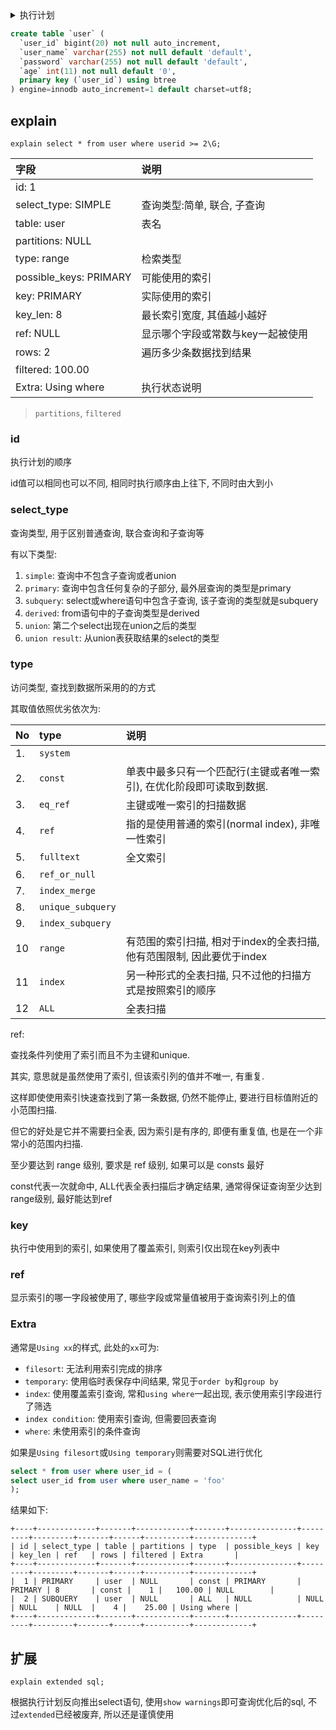 <details>
<summary>执行计划</summary>
<!-- TOC -->

- [explain](#explain)
    - [id](#id)
    - [select_type](#select_type)
    - [type](#type)
    - [key](#key)
    - [ref](#ref)
    - [Extra](#extra)
- [扩展](#扩展)

<!-- /TOC -->
</details>


```sql
create table `user` (
  `user_id` bigint(20) not null auto_increment,
  `user_name` varchar(255) not null default 'default',
  `password` varchar(255) not null default 'default',
  `age` int(11) not null default '0',
  primary key (`user_id`) using btree
) engine=innodb auto_increment=1 default charset=utf8;
```

## explain

`explain select * from user where userid >= 2\G;`

| 字段                   | 说明                              |
| :--------------------- | :-------------------------------- |
| id: 1                  |                                   |
| select_type: SIMPLE    | 查询类型:简单, 联合, 子查询       |
| table: user            | 表名                              |
| partitions: NULL       |                                   |
| type: range            | 检索类型                          |
| possible_keys: PRIMARY | 可能使用的索引                    |
| key: PRIMARY           | 实际使用的索引                    |
| key_len: 8             | 最长索引宽度, 其值越小越好        |
| ref: NULL              | 显示哪个字段或常数与key一起被使用 |
| rows: 2                | 遍历多少条数据找到结果            |
| filtered: 100.00       |                                   |
| Extra: Using where     | 执行状态说明                      |

> `partitions`, `filtered`

### id

执行计划的顺序

id值可以相同也可以不同, 相同时执行顺序由上往下, 不同时由大到小

### select_type

查询类型, 用于区别普通查询, 联合查询和子查询等

有以下类型:

1. `simple`: 查询中不包含子查询或者union
2. `primary`: 查询中包含任何复杂的子部分, 最外层查询的类型是primary
3. `subquery`: select或where语句中包含子查询, 该子查询的类型就是subquery
4. `derived`: from语句中的子查询类型是derived
5. `union`: 第二个select出现在union之后的类型
6. `union result`: 从union表获取结果的select的类型

### type

访问类型, 查找到数据所采用的的方式

其取值依照优劣依次为:

|No|type|说明|
|:---|:---|:---|
|1.|`system`||
|2.|`const`| 单表中最多只有一个匹配行(主键或者唯一索引), 在优化阶段即可读取到数据.|
|3.|`eq_ref`| 主键或唯一索引的扫描数据|
|4.|`ref`| 指的是使用普通的索引(normal index), 非唯一性索引|
|5.|`fulltext`| 全文索引|
|6.|`ref_or_null`||
|7.|`index_merge`||
|8.|`unique_subquery`||
|9.|`index_subquery`||
|10| `range`| 有范围的索引扫描, 相对于index的全表扫描, 他有范围限制, 因此要优于index|
|11| `index`| 另一种形式的全表扫描, 只不过他的扫描方式是按照索引的顺序|
|12| `ALL`| 全表扫描|

ref:

查找条件列使用了索引而且不为主键和unique.

其实, 意思就是虽然使用了索引, 但该索引列的值并不唯一, 有重复.

这样即使使用索引快速查找到了第一条数据, 仍然不能停止, 要进行目标值附近的小范围扫描.

但它的好处是它并不需要扫全表, 因为索引是有序的, 即便有重复值, 也是在一个非常小的范围内扫描.



至少要达到 range 级别, 要求是 ref 级别, 如果可以是 consts 最好

const代表一次就命中, ALL代表全表扫描后才确定结果, 通常得保证查询至少达到range级别, 最好能达到ref

### key

执行中使用到的索引, 如果使用了覆盖索引, 则索引仅出现在key列表中


### ref

显示索引的哪一字段被使用了, 哪些字段或常量值被用于查询索引列上的值

### Extra

通常是`Using xx`的样式, 此处的`xx`可为:

* `filesort`: 无法利用索引完成的排序
* `temporary`: 使用临时表保存中间结果, 常见于`order by`和`group by`
* `index`: 使用覆盖索引查询, 常和`using where`一起出现, 表示使用索引字段进行了筛选
* `index condition`: 使用索引查询, 但需要回表查询
* `where`: 未使用索引的条件查询

如果是`Using filesort`或`Using temporary`则需要对SQL进行优化

```sql
select * from user where user_id = (
select user_id from user where user_name = 'foo'
);
```

结果如下:

```
+----+-------------+-------+------------+-------+---------------+---------+---------+-------+------+----------+-------------+
| id | select_type | table | partitions | type  | possible_keys | key     | key_len | ref   | rows | filtered | Extra       |
+----+-------------+-------+------------+-------+---------------+---------+---------+-------+------+----------+-------------+
|  1 | PRIMARY     | user  | NULL       | const | PRIMARY       | PRIMARY | 8       | const |    1 |   100.00 | NULL        |
|  2 | SUBQUERY    | user  | NULL       | ALL   | NULL          | NULL    | NULL    | NULL  |    4 |    25.00 | Using where |
+----+-------------+-------+------------+-------+---------------+---------+---------+-------+------+----------+-------------+
```

## 扩展

```
explain extended sql;
```
根据执行计划反向推出select语句, 使用`show warnings`即可查询优化后的sql,
不过`extended`已经被废弃, 所以还是谨慎使用
